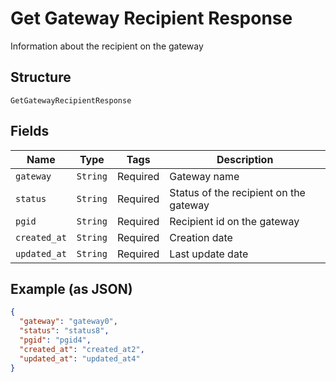 
# Get Gateway Recipient Response

Information about the recipient on the gateway

## Structure

`GetGatewayRecipientResponse`

## Fields

| Name | Type | Tags | Description |
|  --- | --- | --- | --- |
| `gateway` | `String` | Required | Gateway name |
| `status` | `String` | Required | Status of the recipient on the gateway |
| `pgid` | `String` | Required | Recipient id on the gateway |
| `created_at` | `String` | Required | Creation date |
| `updated_at` | `String` | Required | Last update date |

## Example (as JSON)

```json
{
  "gateway": "gateway0",
  "status": "status8",
  "pgid": "pgid4",
  "created_at": "created_at2",
  "updated_at": "updated_at4"
}
```

